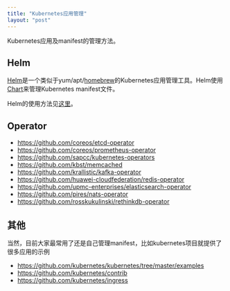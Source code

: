 ```yaml
---
title: "Kubernetes应用管理"
layout: "post"
---
```


Kubernetes应用及manifest的管理方法。

## Helm

[Helm](helm-app.html)是一个类似于yum/apt/[homebrew](https://brew.sh/)的Kubernetes应用管理工具。Helm使用[Chart](https://github.com/kubernetes/charts)来管理Kubernetes manifest文件。

Helm的使用方法见[这里](helm-app.html)。

## Operator

- https://github.com/coreos/etcd-operator
- https://github.com/coreos/prometheus-operator
- https://github.com/sapcc/kubernetes-operators
- https://github.com/kbst/memcached
- https://github.com/krallistic/kafka-operator
- https://github.com/huawei-cloudfederation/redis-operator
- https://github.com/upmc-enterprises/elasticsearch-operator
- https://github.com/pires/nats-operator
- https://github.com/rosskukulinski/rethinkdb-operator


## 其他

当然，目前大家最常用了还是自己管理manifest，比如kubernetes项目就提供了很多应用的示例

- https://github.com/kubernetes/kubernetes/tree/master/examples
- https://github.com/kubernetes/contrib
- https://github.com/kubernetes/ingress

